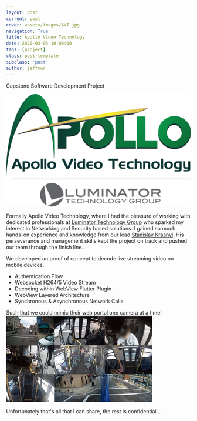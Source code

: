 ```yaml
---
layout: post
current: post
cover: assets/images/AVT.jpg
navigation: True
title: Apollo Video Technology
date: 2020-03-03 10:00:00
tags: [project]
class: post-template
subclass: 'post'
author: jeffmur
---
```

Capstone Software Development Project

<img src="assets\images\apollo.png" alt="Apollo Video Technology Logo"/>

Formally Apollo Video Technology, where I had the pleasure of working with dedicated professionals at [Luminator Technology Group](https://www.luminator.com/en) who sparked my interest in Networking and Security based solutions. I gained so much hands-on experience and knowledge from our lead [Stanislav Krasnyi](https://www.linkedin.com/in/skrasnyi/). His perseverance and management skills kept the project on track and pushed our team through the finish line.

We developed an proof of concept to decode live streaming video on mobile devices. <br>
- Authentication Flow
- Websocket H264/5 Video Stream
- Decoding within WebView Flutter Plugin
- WebView Layered Architecture
- Synchronous & Asynchronous Network Calls

Such that we could mimic their web portal one camera at a time!
![](assets\images\decoding.jpg)

Unfortunately that's all that I can share, the rest is confidential...